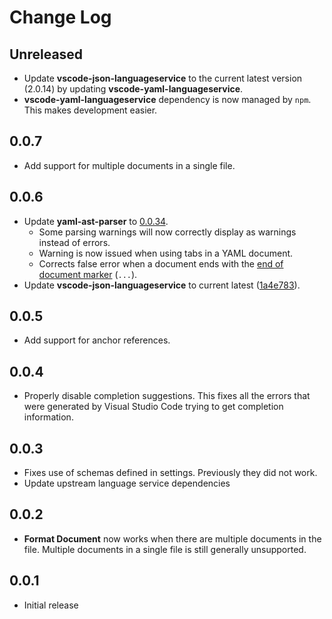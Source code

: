 # Change Log

## Unreleased
- Update **vscode-json-languageservice** to the current latest version (2.0.14) by updating **vscode-yaml-languageservice**.
- **vscode-yaml-languageservice** dependency is now managed by `npm`.  This makes development easier.

## 0.0.7
- Add support for multiple documents in a single file.

## 0.0.6
- Update **yaml-ast-parser** to [0.0.34](https://github.com/mulesoft-labs/yaml-ast-parser/releases/tag/0.0.34).
  - Some parsing warnings will now correctly display as warnings instead of errors.
  - Warning is now issued when using tabs in a YAML document.
  - Corrects false error when a document ends with the [end of document marker](www.yaml.org/spec/1.2/spec.html#id2760395) (`...`).
- Update **vscode-json-languageservice** to current latest ([1a4e783](https://github.com/Microsoft/vscode-json-languageservice/tree/1a4e783f899825c83fb02fe5bf57daec5ea7993c)).

## 0.0.5
- Add support for anchor references.

## 0.0.4
- Properly disable completion suggestions.  This fixes all the errors that were generated by Visual Studio Code trying to get completion information.

## 0.0.3
- Fixes use of schemas defined in settings.  Previously they did not work.
- Update upstream language service dependencies

## 0.0.2
- **Format Document** now works when there are multiple documents in the file.  Multiple documents in a single file is still generally unsupported.

## 0.0.1
- Initial release
